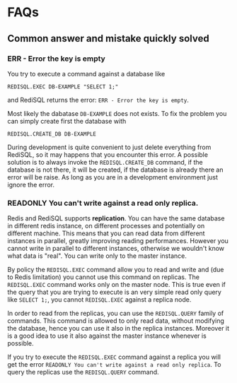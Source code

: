 # FAQs

## Common answer and mistake quickly solved

### ERR - Error the key is empty

You try to execute a command against a database like

```text
REDISQL.EXEC DB-EXAMPLE "SELECT 1;"
```

and RediSQL returns the error: `ERR - Error the key is empty`.

Most likely the dabatase `DB-EXAMPLE` does not exists. To fix the problem you can simply create first the database with

```text
REDISQL.CREATE_DB DB-EXAMPLE
```

During development is quite convenient to just delete everything from RediSQL, so it may happens that you encounter this error. A possible solution is to always invoke the `REDISQL.CREATE_DB` command, if the database is not there, it will be created, if the database is already there an error will be raise. As long as you are in a development environment just ignore the error.

### READONLY You can't write against a read only replica.

Redis and RediSQL supports **replication**. You can have the same database in different redis instance, on different processes and potentially on different machine. This means that you can read data from different instances in parallel, greatly improving reading performances. However you cannot write in parallel to different instances, otherwise we wouldn't know what data is "real". You can write only to the master instance.

By policy the `REDISQL.EXEC` command allow you to read and write and \(due to Redis limitation\) you cannot use this command on replicas. The `REDISQL.EXEC` command works only on the master node. This is true even if the query that you are trying to execute is an very simple read only query like `SELECT 1;`, you cannot `REDISQL.EXEC` against a replica node.

In order to read from the replicas, you can use the `REDISQL.QUERY` family of commands. This command is allowed to only read data, without modifying the database, hence you can use it also in the replica instances. Moreover it is a good idea to use it also against the master instance whenever is possible.

If you try to execute the `REDISQL.EXEC` command against a replica you will get the error `READONLY You can't write against a read only replica`. To query the replicas use the `REDISQL.QUERY` command.

